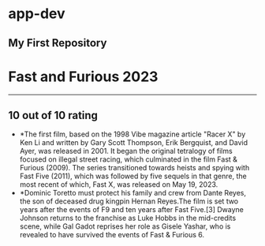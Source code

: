 # app-dev
My First Repository
---
# Fast and Furious 2023
---
**10 out of 10 rating**
---
- *The first film, based on the 1998 Vibe magazine article "Racer X" by Ken Li and written by Gary Scott Thompson, Erik Bergquist, and David Ayer, was released in 2001. It began the original tetralogy of films focused on illegal street racing, which culminated in the film Fast & Furious (2009). The series transitioned towards heists and spying with Fast Five (2011), which was followed by five sequels in that genre, the most recent of which, Fast X, was released on May 19, 2023.
- *Dominic Toretto must protect his family and crew from Dante Reyes, the son of deceased drug kingpin Hernan Reyes.The film is set two years after the events of F9 and ten years after Fast Five.[3] Dwayne Johnson returns to the franchise as Luke Hobbs in the mid-credits scene, while Gal Gadot reprises her role as Gisele Yashar, who is revealed to have survived the events of Fast & Furious 6.
